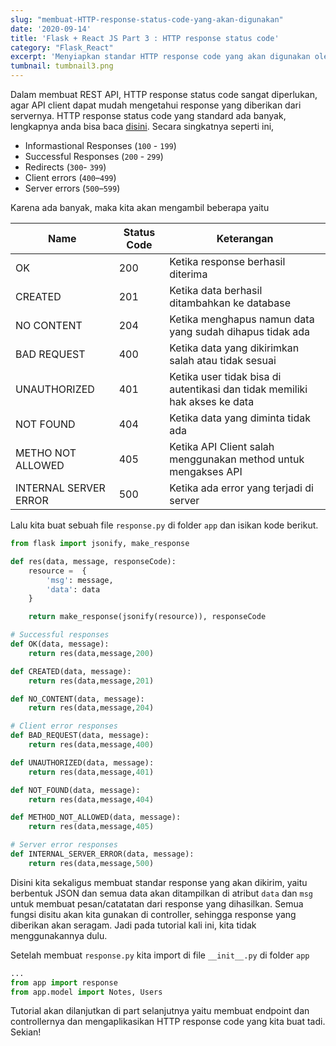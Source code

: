 ```yaml
---
slug: "membuat-HTTP-response-status-code-yang-akan-digunakan"
date: '2020-09-14'
title: 'Flask + React JS Part 3 : HTTP response status code'
category: "Flask_React"
excerpt: 'Menyiapkan standar HTTP response code yang akan digunakan oleh controller sebagai response dari rest api'
tumbnail: tumbnail3.png
---
```


Dalam membuat REST API, HTTP response status code sangat diperlukan, agar API client dapat mudah mengetahui response yang diberikan dari servernya. HTTP response status code yang standard ada banyak, lengkapnya anda bisa baca [disini](https://developer.mozilla.org/en-US/docs/Web/HTTP/Status). Secara singkatnya seperti ini, 

- Informastional Responses (`100` - `199`)
- Successful Responses (`200` - `299`)
- Redirects (`300`- `399`)
- Client errors (`400`–`499`)
- Server errors (`500`–`599`)

Karena ada banyak, maka kita akan mengambil beberapa yaitu

|Name                 |Status Code|Keterangan                                                                |
|---------------------|-----------|--------------------------------------------------------------------------|
|OK                   |200        |Ketika response berhasil diterima                                         |
|CREATED              |201        |Ketika data berhasil ditambahkan ke database                              |
|NO CONTENT           |204        |Ketika menghapus namun data yang sudah dihapus tidak ada                  |
|BAD REQUEST          |400        |Ketika data yang dikirimkan salah atau tidak sesuai                       |
|UNAUTHORIZED         |401        |Ketika user tidak bisa di autentikasi dan tidak memiliki hak akses ke data|
|NOT FOUND            |404        |Ketika data yang diminta tidak ada                                        |
|METHO NOT ALLOWED    |405        |Ketika API Client salah menggunakan method untuk mengakses API            |
|INTERNAL SERVER ERROR|500        |Ketika ada error yang terjadi di server                                   |


Lalu kita buat sebuah file `response.py` di folder `app` dan isikan kode berikut.

```python
from flask import jsonify, make_response

def res(data, message, responseCode):
    resource =  {
        'msg': message,
        'data': data
    }

    return make_response(jsonify(resource)), responseCode

# Successful responses
def OK(data, message):
    return res(data,message,200)

def CREATED(data, message):
    return res(data,message,201)

def NO_CONTENT(data, message):
    return res(data,message,204)

# Client error responses
def BAD_REQUEST(data, message):
    return res(data,message,400)

def UNAUTHORIZED(data, message):
    return res(data,message,401)

def NOT_FOUND(data, message):
    return res(data,message,404)

def METHOD_NOT_ALLOWED(data, message):
    return res(data,message,405)

# Server error responses
def INTERNAL_SERVER_ERROR(data, message):
    return res(data,message,500)
```

Disini kita sekaligus membuat standar response yang akan dikirim, yaitu berbentuk JSON dan semua data akan ditampilkan di atribut `data` dan `msg` untuk membuat pesan/catatatan dari response yang dihasilkan. Semua fungsi disitu akan kita gunakan di controller, sehingga response yang diberikan akan seragam. Jadi pada tutorial kali ini, kita tidak menggunakannya dulu. 

Setelah membuat `response.py` kita import di file `__init__.py` di folder `app`

```python
...
from app import response
from app.model import Notes, Users
```

Tutorial akan dilanjutkan di part selanjutnya yaitu membuat endpoint dan controllernya dan mengaplikasikan HTTP response code yang kita buat tadi. Sekian!
